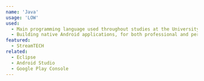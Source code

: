 ```yaml
---
name: 'Java'
usage: 'LOW'
used:
  - Main programming language used throughout studies at the University of Saskatchewan, and completed a considerable amount of coursework using this language
  - Building native Android applications, for both professional and personal projects; including the initial version of the StreamTECH Android app
featured:
  - StreamTECH
related:
  - Eclipse
  - Android Studio
  - Google Play Console
---
```


